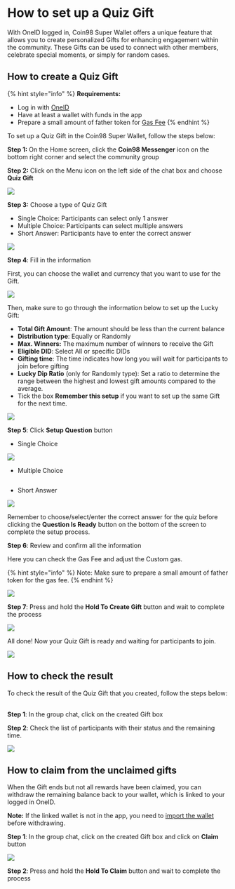 # How to set up a Quiz Gift

With OneID logged in, Coin98 Super Wallet offers a unique feature that allows you to create personalized Gifts for enhancing engagement within the community. These Gifts can be used to connect with other members, celebrate special moments, or simply for random cases.

## How to create a Quiz Gift <a href="#kfsegbtoldce" id="kfsegbtoldce"></a>

{% hint style="info" %}
**Requirements:**

* Log in with [OneID](https://docs.oneid.xyz/beginners-guide/mobile/how-to-register-oneid-on-mobile)
* Have at least a wallet with funds in the app
* Prepare a small amount of father token for [Gas Fee](https://docs.coin98.com/products/coin98-super-wallet/faqs/gas-setting)
{% endhint %}

To set up a Quiz Gift in the Coin98 Super Wallet, follow the steps below:

**Step 1:** On the Home screen, click the **Coin98 Messenger** icon on the bottom right corner and select the community group

**Step 2:** Click on the Menu icon on the left side of the chat box and choose **Quiz Gift**

![](<../../../../.gitbook/assets/0 (10).png>)

**Step 3:** Choose a type of Quiz Gift

* Single Choice: Participants can select only 1 answer
* Multiple Choice: Participants can select multiple answers
* Short Answer: Participants have to enter the correct answer

![](<../../../../.gitbook/assets/1 (9).png>)

**Step 4**: Fill in the information

First, you can choose the wallet and currency that you want to use for the Gift.

![](<../../../../.gitbook/assets/2 (9).png>)

Then, make sure to go through the information below to set up the Lucky Gift:

* **Total Gift Amount**: The amount should be less than the current balance
* **Distribution type**: Equally or Randomly
* **Max. Winners:** The maximum number of winners to receive the Gift
* **Eligible DID**: Select All or specific DIDs
* **Gifting time**: The time indicates how long you will wait for participants to join before gifting
* **Lucky Dip Ratio** (only for Randomly type): Set a ratio to determine the range between the highest and lowest gift amounts compared to the average.
* Tick the box **Remember this setup** if you want to set up the same Gift for the next time.

![](<../../../../.gitbook/assets/3 (7).png>)

**Step 5**: Click **Setup Question** button

* Single Choice

![](<../../../../.gitbook/assets/4 (5).png>)

* Multiple Choice

<figure><img src="../../../../.gitbook/assets/5 (4).png" alt=""><figcaption></figcaption></figure>

* Short Answer

![](<../../../../.gitbook/assets/6 (3).png>)

Remember to choose/select/enter the correct answer for the quiz before clicking the **Question Is Ready** button on the bottom of the screen to complete the setup process.

**Step 6**: Review and confirm all the information

Here you can check the Gas Fee and adjust the Custom gas.&#x20;

{% hint style="info" %}
Note: Make sure to prepare a small amount of father token for the gas fee.
{% endhint %}

![](../../../../.gitbook/assets/7.png)

**Step 7**: Press and hold the **Hold To Create Gift** button and wait to complete the process

![](../../../../.gitbook/assets/8.png)

All done! Now your Quiz Gift is ready and waiting for participants to join.

![](../../../../.gitbook/assets/9.png)

## How to check the result <a href="#fgvo8csxa4qb" id="fgvo8csxa4qb"></a>

To check the result of the Quiz Gift that you created, follow the steps below:

\
**Step 1**: In the group chat, click on the created Gift box

**Step 2**: Check the list of participants with their status and the remaining time.

![](../../../../.gitbook/assets/10.png)

## How to claim from the unclaimed gifts <a href="#d0ejfma76oq" id="d0ejfma76oq"></a>

When the Gift ends but not all rewards have been claimed, you can withdraw the remaining balance back to your wallet, which is linked to your logged in OneID.

**Note:** If the linked wallet is not in the app, you need to [import the wallet](https://docs.coin98.com/products/coin98-super-wallet/switch-to-coin98-wallet/multi-chain-wallet) before withdrawing.

**Step 1**: In the group chat, click on the created Gift box and click on **Claim** button

![](../../../../.gitbook/assets/11.png)

**Step 2**: Press and hold the **Hold To Claim** button and wait to complete the process

<figure><img src="../../../../.gitbook/assets/12.png" alt=""><figcaption></figcaption></figure>
